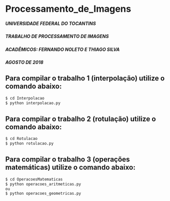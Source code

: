 # Processamento_de_Imagens

##### UNIVERSIDADE FEDERAL DO TOCANTINS
##### TRABALHO DE PROCESSAMENTO DE IMAGENS
##### ACADÊMICOS: FERNANDO NOLETO E THIAGO SILVA
##### AGOSTO DE 2018

## Para compilar o trabalho 1 (interpolação) utilize o comando abaixo:
```bash
$ cd Interpolacao
$ python interpolacao.py
```

## Para compilar o trabalho 2 (rotulação) utilize o comando abaixo:
```bash
$ cd Rotulacao
$ python rotulacao.py
```

## Para compilar o trabalho 3 (operações matemáticas) utilize o comando abaixo:
```bash
$ cd OperacoesMatematicas
$ python operacoes_aritmeticas.py
ou
$ python operacoes_geometricas.py
```